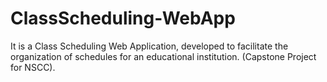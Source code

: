 # ClassScheduling-WebApp
It is a Class Scheduling Web Application, developed to facilitate the organization of schedules for an educational institution. (Capstone Project for NSCC).

